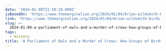 ```yaml
---
date: '2024-01-09T21:30:29.000Z'
isBasedOn: 'https://www.themarginalian.org/2024/01/04/brian-wildsmith-birds-company-terms/'
link: 'https://www.themarginalian.org/2024/01/04/brian-wildsmith-birds-company-terms/'
slug: >-
  2024-01-09-a-parliament-of-owls-and-a-murder-of-crows-how-groups-of-birds-got-their-n
tags:
  - History
title: 'A Parliament of Owls and a Murder of Crows: How Groups of Birds Got Their N'
---
```


